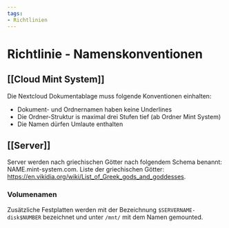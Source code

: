 ```yaml
---
tags:
- Richtlinien
---
```

# Richtlinie - Namenskonventionen

## [[Cloud Mint System]]

Die Nextcloud Dokumentablage muss folgende Konventionen einhalten:
* Dokument- und Ordnernamen haben keine Underlines
* Die Ordner-Struktur is maximal drei Stufen tief (ab Ordner Mint System)
* Die Namen dürfen Umlaute enthalten

## [[Server]]

Server werden nach griechischen Götter nach folgendem Schema benannt: NAME.mint-system.com. Liste der griechischen Götter: <https://en.vikidia.org/wiki/List_of_Greek_gods_and_goddesses>.

### Volumenamen

Zusätzliche Festplatten werden mit der Bezeichnung `$SERVERNAME-disk$NUMBER` bezeichnet und unter `/mnt/` mit dem Namen gemounted.